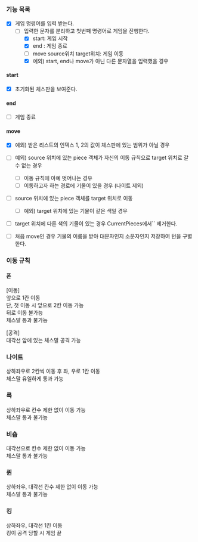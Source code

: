 ### 기능 목록
- [x] 게임 명령어를 입력 받는다.
    - [ ] 입력한 문자를 분리하고 첫번째 명령어로 게임을 진행한다. 
        - [x] start: 게임 시작
        - [x] end : 게임 종료
        - [ ] move source위치 target위치: 게임 이동 
        - [x] 예외) start, end나 move가 아닌 다른 문자열을 입력했을 경우
#### start
- [x] 초기화된 체스판을 보여준다.
#### end
- [ ] 게임 종료
#### move  
- [x] 예외) 받은 리스트의 인덱스 1, 2의 값이 체스판에 있는 범위가 아닐 경우
- [ ] 예외) source 위치에 있는 piece 객체가 자신의 이동 규칙으로 target 위치로 갈 수 없는 경우
     - [ ] 이동 규칙에 아예 벗어나는 경우
     - [ ] 이동하고자 하는 경로에 기물이 있을 경우 (나이트 제외)
- [ ] source 위치에 있는 piece 객체를 target 위치로 이동
    - [ ] 예외) target 위치에 있는 기물이 같은 색일 경우
- [ ] target 위치에 다른 색의 기물이 있는 경우 CurrentPieces에서`` 제거한다.
- [ ] 처음 move인 경우 기물의 이름을 받아 대문자인지 소문자인지 저장하여 턴을 구별한다. 


### 이동 규칙 
#### 폰 
[이동]  
앞으로 1칸 이동  
단, 첫 이동 시 앞으로 2칸 이동 가능  
뒤로 이동 불가능  
체스말 통과 불가능

[공격]  
대각선 앞에 있는 체스말 공격 가능  

### 나이트 
상하좌우로 2칸씩 이동 후 좌, 우로 1칸 이동  
체스말 유일하게 통과 가능  

### 룩 
상하좌우로 칸수 제한 없이 이동 가능  
체스말 통과 불가능  

### 비숍
대각선으로 칸수 제한 없이 이동 가능  
체스말 통과 불가능

### 퀸 
상하좌우, 대각선 칸수 제한 없이 이동 가능  
체스말 통과 불가능  

### 킹
상하좌우, 대각선 1칸 이동  
킹이 공격 당할 시 게임 끝  